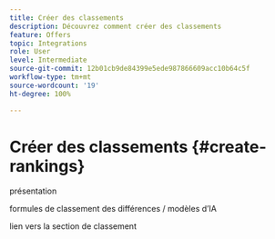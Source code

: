 ```yaml
---
title: Créer des classements
description: Découvrez comment créer des classements
feature: Offers
topic: Integrations
role: User
level: Intermediate
source-git-commit: 12b01cb9de84399e5ede987866609acc10b64c5f
workflow-type: tm+mt
source-wordcount: '19'
ht-degree: 100%

---
```


# Créer des classements {#create-rankings}

présentation

formules de classement des différences / modèles d’IA 

lien vers la section de classement